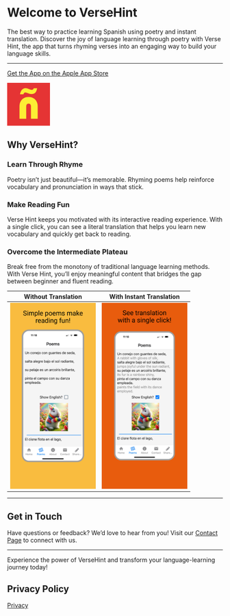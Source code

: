 
# Welcome to VerseHint

The best way to practice learning Spanish using poetry and instant translation. 
Discover the joy of language learning through poetry with Verse Hint, the app that turns rhyming verses into an engaging way to build your language skills.

---

[Get the App on the Apple App Store](https://apps.apple.com/us/app/spanish-poems/id6739074042 )  

<img src="logo.webp" width="100"> 

## Why VerseHint?

### Learn Through Rhyme
Poetry isn’t just beautiful—it’s memorable. Rhyming poems help reinforce vocabulary and pronunciation in ways that stick.

### Make Reading Fun
Verse Hint keeps you motivated with its interactive reading experience.  With a single click, you can see a literal translation that helps you learn new vocabulary and quickly get back to reading.

### Overcome the Intermediate Plateau
Break free from the monotony of traditional language learning methods. With Verse Hint, you’ll enjoy meaningful content that bridges the gap between beginner and fluent reading.


| Without Translation      | With Instant Translation |
| ----------- | ----------- |
| <img src="poems.jpg" width="200">|<img src="english_words.jpg" width="200"> |



---

## Get in Touch
Have questions or feedback? We’d love to hear from you! Visit our [Contact Page](https://forms.gle/5XrmBxbyZ7f1HqvM9) to connect with us.

---

Experience the power of VerseHint and transform your language-learning journey today!

## Privacy Policy
[Privacy](privacy.md)
